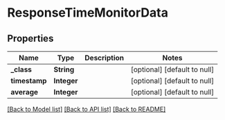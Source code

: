 # ResponseTimeMonitorData
## Properties

| Name | Type | Description | Notes |
|------------ | ------------- | ------------- | -------------|
| **\_class** | **String** |  | [optional] [default to null] |
| **timestamp** | **Integer** |  | [optional] [default to null] |
| **average** | **Integer** |  | [optional] [default to null] |

[[Back to Model list]](../README.md#documentation-for-models) [[Back to API list]](../README.md#documentation-for-api-endpoints) [[Back to README]](../README.md)

